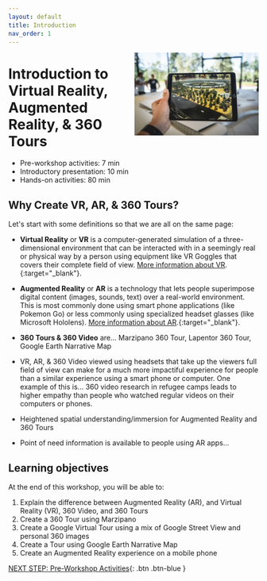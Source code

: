 ```yaml
---
layout: default
title: Introduction 
nav_order: 1
---
```

<img src="images\logo.png" alt="360 tours logo" style="float:right;width:250px;"> 

# Introduction to Virtual Reality, Augmented Reality, & 360 Tours

- Pre-workshop activities: 7 min 
- Introductory presentation: 10 min
- Hands-on activities: 80 min

## Why Create VR, AR, & 360 Tours?

Let's start with some definitions so that we are all on the same page: 
- **Virtual Reality** or **VR** is a computer-generated simulation of a three-dimensional environment that can be interacted with in a seemingly real or physical way by a person using equipment like VR Goggles that covers their complete field of view. [More information about VR](https://guides.library.utoronto.ca/c.php?g=607624&p=4938314).{:target="_blank"}.
- **Augmented Reality** or **AR** is a technology that lets people superimpose digital content (images, sounds, text) over a real-world environment. This is most commonly done using smart phone applications (like Pokemon Go) or less commonly using specialized headset glasses (like Microsoft Hololens). [More information about AR](https://www.threekit.com/blog/what-is-augmented-reality).{:target="_blank"}.  
- **360 Tours & 360 Video** are... Marzipano 360 Tour, Lapentor 360 Tour, Google Earth Narrative Map

- VR, AR, & 360 Video viewed using headsets that take up the viewers full field of view can make for a much more impactiful experience for people than a similar experience using a smart phone or computer. One example of this is... 360 video research in refugee camps leads to higher empathy than people who watched regular videos on their computers or phones.
- Heightened spatial understanding/immersion for Augmented Reality and 360 Tours
- Point of need information is available to people using AR apps...

## Learning objectives

At the end of this workshop, you will be able to:

1. Explain the difference between Augmented Reality (AR), and Virtual Reality (VR), 360 Video, and 360 Tours
2. Create a 360 Tour using Marzipano
3. Create a Google Virtual Tour using a mix of Google Street View and personal 360 images
4. Create a Tour using Google Earth Narrative Map
5. Create an Augmented Reality experience on a mobile phone

[NEXT STEP: Pre-Workshop Activities](pre-workshop.html){: .btn .btn-blue }
